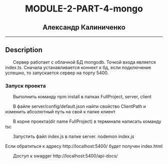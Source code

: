  <h1 align="center">MODULE-2-PART-4-mongo</h1>
   <h2 align="center">Александр Калиниченко</h2> 
<hr />
<h2> Description</h2>
  <p style="text-indent: 25px;">Сервер работает с облачной БД mongodb. Точкой входа является index.ts. 
Сначала устанавливается коннект к бд, если подключение успешно, то запускается сервер на порту 5400. </p>


<h3>Запуск проекта</h3>
   <p style="text-indent: 25px;"> Выполнить команду npm install в папках FullProject, server, client</p>
   <p style="text-indent: 25px;"> В файле server/config/default.json  найти свойство ClientPath и изменить абсолютный путь на свой  к папке клиент</p>
   <p style="text-indent: 25px;"> В корне проекта(dir name FullProject) в терминале написать команду tsc </p>
   <p style="text-indent: 25px;">Запустить файл index.js в папке server. nodemon index.js</p>
<p> Если обратиться к адресу http://localhost:5400/ будет получен index.html</p>
   <p style="text-indent: 25px;">Доступ к swagger http://localhost:5400/api-docs/</p>
<br/>

